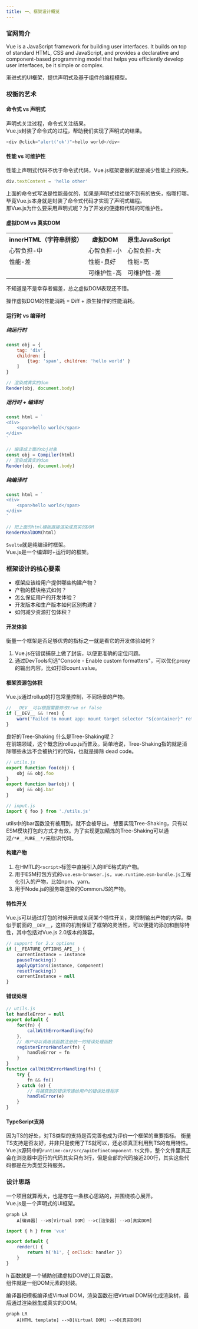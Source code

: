 ```yaml
---
title: 一、框架设计概览
---
```


### 官网简介

Vue is a JavaScript framework for building user interfaces. It builds on top of standard HTML, CSS and JavaScript, and provides a declarative and component-based programming model that helps you efficiently develop user interfaces, be it simple or complex.

渐进式的UI框架，提供声明式及基于组件的编程模型。

### 权衡的艺术

#### 命令式 vs 声明式
声明式关注过程，命令式关注结果。\
Vue.js封装了命令式的过程，帮助我们实现了声明式的结果。
```js
<div @click="alert('ok')">hello world</div>
```

#### 性能 vs 可维护性
性能上声明式代码不优于命令式代码，Vue.js框架要做的就是减少性能上的损失。
```js
div.textContent = 'hello other'
```
上面的命令式写法是性能最优的，如果是声明式往往做不到有的放矢，指哪打哪。毕竟Vue.js本身就是封装了命令式代码才实现了声明式编程。\
那Vue.js为什么要采用声明式呢？为了开发的便捷和代码的可维护性。

#### 虚拟DOM vs 真实DOM

<table>
<tr><th>innerHTML（字符串拼接）</th><th>虚拟DOM</th><th>原生JavaScript</th></tr>
<tr><td>心智负担-中</td><td>心智负担-小</td><td>心智负担-大</td></tr>
<tr><td>性能-差</td><td>性能-良好</td><td>性能-高</td></tr>
<tr><td></td><td>可维护性-高</td><td>可维护性-差</td></tr>
</table>
不知道是不是幸存者偏差，总之虚拟DOM表现还不错。

操作虚拟DOM的性能消耗 = Diff + 原生操作的性能消耗。

#### 运行时 vs 编译时

##### 纯运行时

```js
const obj = {
    tag: 'div',
    children: [
        {tag: 'span', children: 'hello world' }
    ]
}

// 渲染成真实的dom
Render(obj, document.body)
```

##### 运行时 + 编译时

```js
const html = `
<div>
    <span>hello world</span>
</div>
`

// 编译成上面的obj对象
const obj = Compiler(html)
// 渲染成真实的dom
Render(obj, document.body)
```

##### 纯编译时

```js
const html = `
<div>
    <span>hello world</span>
</div>
`

// 把上面的html模板直接渲染成真实的DOM
RenderRealDOM(html)
```

`Svelte`就是纯编译时框架。\
Vue.js是一个编译时+运行时的框架。

### 框架设计的核心要素

- 框架应该给用户提供哪些构建产物？
- 产物的模块格式如何？
- 怎么保证用户的开发体验？
- 开发版本和生产版本如何区别构建？
- 如何减少资源打包体积？

#### 开发体验

衡量一个框架是否足够优秀的指标之一就是看它的开发体验如何？
1. Vue.js在错误捕获上做了封装，以便更准确的定位问题。
2. 通过DevTools勾选"Console - Enable custom formatters"，可以优化proxy的输出内容，比如打印count.value。

#### 框架资源包体积

Vue.js通过rollup的打包常量控制，不同场景的产物。
```js
// __DEV__可以根据需要修改true or false
if (__DEV__ && !res) {
    warn('Failed to mount app: mount target selector "${container}" returned null.')
}
```
良好的Tree-Shaking
什么是Tree-Shaking呢？\
在前端领域，这个概念因rollup.js而普及。简单地说，Tree-Shaking指的就是消除哪些永远不会被执行的代码，也就是排除 dead code。
```js
// utils.js
export function foo(obj) {
    obj && obj.foo
}
export function bar(obj) {
    obj && obj.bar
}

// input.js
import { foo } from './utils.js'
```
utils中的bar函数没有被用到，就不会被导出。
想要实现Tree-Shaking，只有以ESM模块打包的方式才有效。为了实现更加精炼的Tree-Shaking可以通过`/*#__PURE__*/`来标识代码。

#### 构建产物

1. 在HMTL的`<script>`标签中直接引入的IIFE格式的产物。
2. 用于ESM打包方式的`vue.esm-browser.js`，`vue.runtime.esm-bundle.js`工程化引入的产物，比如npm、yarn。
3. 用于Node.js的服务端渲染的CommonJS的产物。

#### 特性开关

Vue.js可以通过打包的时候开启或关闭某个特性开关，来控制输出产物的内容。类似于前面的`__DEV__`，这样的机制保证了框架的灵活性，可以便捷的添加和删除特性，其中包括对Vue.js 2.0版本的兼容。
```js
// support for 2.x options
if (__FEATURE_OPTIONS_API__) {
    currentInstance = instance
    pauseTracking()
    applyOptions(instance, Component)
    resetTracking()
    currentInstance = null
}
```

#### 错误处理
```js
// utils.js
let handleError = null
export default {
    for(fn) {
        callWithErrorHandling(fn)
    },
    // 用户可以调用该函数注册统一的错误处理函数
    registerErrorHandler(fn) {
        handleError = fn
    }
}
function callWithErrorHandling(fn) {
    try {
        fn && fn()
    } catch (e) {
        // 将捕获到的错误传递给用户的错误处理程序
        handleError(e)
    }
}
```

#### TypeScript支持

因为TS的好处，对TS类型的支持是否完善也成为评价一个框架的重要指标。
衡量TS支持是否友好，并非只是使用了TS就可以，还必须真正利用到TS的有用特性。\
Vue.js源码中的`runtime-cor/src/apiDefineComponent.ts`文件，整个文件里真正会在浏览器中运行的代码其实只有3行，但是全部的代码接近200行，其实这些代码都是在为类型支持服务。

### 设计思路

一个项目就算再大，也是存在一条核心思路的，并围绕核心展开。\
Vue.js是一个声明式的UI框架。


```mermaid
graph LR
    A[编译器] -->B[Virtual DOM] -->C[渲染器] -->D[真实DOM]
```

```js
import { h } from 'vue'

export default {
    render() {
        return h('h1', { onClick: handler })
    }
}
```
h 函数就是一个辅助创建虚拟DOM的工具函数。\
组件就是一组DOM元素的封装。

编译器把模板编译成Virtual DOM，渲染函数在把Virtual DOM转化成渲染树，最后通过渲染器生成真实的DOM。

```mermaid
graph LR
    A[HTML template] -->B[Virtual DOM] -->D[真实DOM]
```
